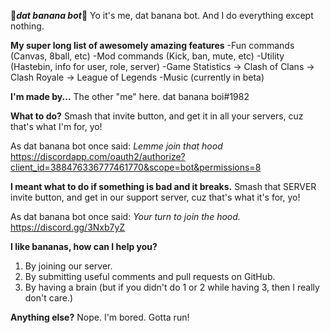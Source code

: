 🍌***dat banana bot***🍌
Yo it's me, dat banana bot. And I do everything except nothing.

**My super long list of awesomely amazing features**
-Fun commands (Canvas, 8ball, etc)
-Mod commands (Kick, ban, mute, etc)
-Utility (Hastebin, info for user, role, server)
-Game Statistics
-> Clash of Clans
-> Clash Royale
-> League of Legends
-Music (currently in beta)

**I'm made by...**
The other "me" here. dat banana boi#1982

**What to do?**
Smash that invite button, and get it in all your servers, cuz that's what I'm for, yo!

As dat banana bot once said: *Lemme join that hood*
https://discordapp.com/oauth2/authorize?client_id=388476336777461770&scope=bot&permissions=8

**I meant what to do if something is bad and it breaks.**
Smash that SERVER invite button, and get in our support server, cuz that's what it's for, yo!

As dat banana bot once said: *Your turn to join the hood.*
https://discord.gg/3Nxb7yZ

**I like bananas, how can I help you?**
1) By joining our server.
2) By submitting useful comments and pull requests on GitHub.
3) By having a brain (but if you didn't do 1 or 2 while having 3, then I really don't care.)

**Anything else?**
Nope. I'm bored. Gotta run!